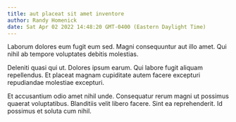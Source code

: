 ```yaml
---
title: aut placeat sit amet inventore
author: Randy Homenick
date: Sat Apr 02 2022 14:48:20 GMT-0400 (Eastern Daylight Time)
---
```

Laborum dolores eum fugit eum sed. Magni consequuntur aut illo amet. Qui nihil ab tempore voluptates debitis molestias.

 Deleniti quasi qui ut. Dolores ipsum earum. Qui labore fugit aliquam repellendus. Et placeat magnam cupiditate autem facere excepturi repudiandae molestiae excepturi.

 Et accusantium odio amet nihil unde. Consequatur rerum magni ut possimus quaerat voluptatibus. Blanditiis velit libero facere. Sint ea reprehenderit. Id possimus et soluta cum nihil.